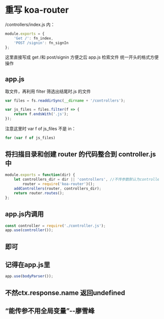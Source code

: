 # 重写 koa-router

/controllers/index.js 内：

```javascript
module.exports = {
    'Get /': fn_index,
    'POST /signin': fn_signIn
};
```

这里直接写成 get /和 post/signin 方便之后 app.js 检索文件 统一开头的格式方便操作

## app.js

取文件，再利用 filter 筛选出结尾时.js 的文件

```javascript
var files = fs.readdirSync(__dirname + '/controllers');

var js_files = files.filter(f => {
    return f.endsWith('.js');
});
```

注意这里时 var f of js_files 不是 in：

```javascript
for (var f of js_files)
```

## 将扫描目录和创建 router 的代码整合到 controller.js 中

```javascript
module.exports = function(dir) {
    let controllers_dir = dir || 'controllers', //不传参数默认为controllers文件夹
        router = require('koa-router')();
    addControllers(router, controllers_dir);
    return router.routes();
};
```

## app.js内调用

```javascript
const controller = require('./controller.js');
app.use(controller());
```

## 即可

## 记得在app.js里

```javascript
app.use(bodyParser());
```

## 不然ctx.response.name 返回undefined

## “能传参不用全局变量”--廖雪峰